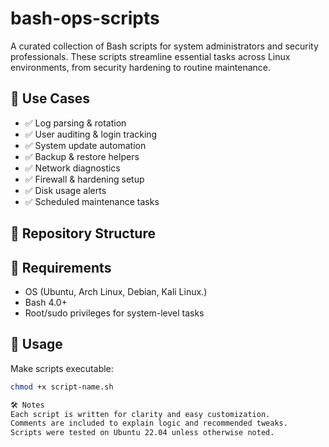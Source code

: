 # bash-ops-scripts

A curated collection of Bash scripts for system administrators and security professionals. These scripts streamline essential tasks across Linux environments, from security hardening to routine maintenance.

## 🔧 Use Cases

- ✅ Log parsing & rotation
- ✅ User auditing & login tracking
- ✅ System update automation
- ✅ Backup & restore helpers
- ✅ Network diagnostics
- ✅ Firewall & hardening setup
- ✅ Disk usage alerts
- ✅ Scheduled maintenance tasks

## 📁 Repository Structure

## 🧠 Requirements

- OS (Ubuntu, Arch Linux, Debian, Kali Linux.)
- Bash 4.0+
- Root/sudo privileges for system-level tasks

## 🚀 Usage

Make scripts executable:
```bash
chmod +x script-name.sh

🛠️ Notes
Each script is written for clarity and easy customization.
Comments are included to explain logic and recommended tweaks.
Scripts were tested on Ubuntu 22.04 unless otherwise noted.
